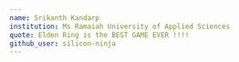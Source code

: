 ```yaml
---
name: Srikanth Kandarp
institution: Ms Ramaiah University of Applied Sciences  
quote: Elden Ring is the BEST GAME EVER !!!!
github_user: silicon-ninja
---
```


